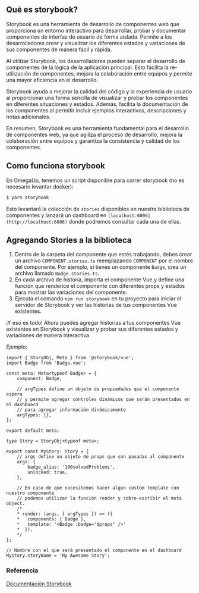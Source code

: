 ## Qué es storybook?

Storybook es una herramienta de desarrollo de componentes web que proporciona un entorno interactivo para desarrollar, probar y documentar componentes de interfaz de usuario de forma aislada. Permite a los desarrolladores crear y visualizar los diferentes estados y variaciones de sus componentes de manera fácil y rápida.

Al utilizar Storybook, los desarrolladores pueden separar el desarrollo de componentes de la lógica de la aplicación principal. Esto facilita la re-utilización de componentes, mejora la colaboración entre equipos y permite una mayor eficiencia en el desarrollo.

Storybook ayuda a mejorar la calidad del código y la experiencia de usuario al proporcionar una forma sencilla de visualizar y probar los componentes en diferentes situaciones y estados. Además, facilita la documentación de los componentes al permitir incluir ejemplos interactivos, descripciones y notas adicionales.

En resumen, Storybook es una herramienta fundamental para el desarrollo de componentes web, ya que agiliza el proceso de desarrollo, mejora la colaboración entre equipos y garantiza la consistencia y calidad de los componentes.

## Como funciona storybook

En OmegaUp, tenemos un script disponible para correr storybook (no es necesario levantar docker):

```jsx
$ yarn storybook
```

Esto levantará la colección de `stories` disponibles en nuestra biblioteca de componentes y lanzará un dashboard en `[localhost:6006](http://localhost:6006)` donde podremos consultar cada una de ellas.

## Agregando Stories a la biblioteca

1. Dentro de la carpeta del componente que estés trabajando, debes crear un archivo `COMPONENT.stories.ts` reemplazando `COMPONENT` por el nombre del componente. Por ejemplo, si tienes un componente `Badge`, crea un archivo llamado `Badge.stories.ts`.
2. En cada archivo de historia, importa el componente Vue y define una función que renderice el componente con diferentes props y estados para mostrar las variaciones del componente.
3. Ejecuta el comando `npm run storybook` en tu proyecto para iniciar el servidor de Storybook y ver las historias de tus componentes Vue existentes.

¡Y eso es todo! Ahora puedes agregar historias a tus componentes Vue existentes en Storybook y visualizar y probar sus diferentes estados y variaciones de manera interactiva.

Ejemplo:

```tsx
import { StoryObj, Meta } from '@storybook/vue';
import Badge from 'Badge.vue';

const meta: Meta<typeof Badge> = {
	component: Badge,
	
	// argTypes define un objeto de propiedades que el componente espera
	// y permite agregar controles dinámicos que serán presentados en el dashboard
	// para agregar información dinámicamente
	argTypes: {},
};

export default meta;

type Story = StoryObj<typeof meta>;

export const MyStory: Story = {
	// args define un objeto de props que son pasadas al componente
	args: {
		badge_alias: '100solvedProblems',
		unlocked: true,
	},

	// En caso de que necesitemos hacer algun custom template con nuestro componente
	// podemos utilizar la función render y sobre-escribir el meta object.
	/*
	* render: (args, { argTypes }) => ({
	*   components: { Badge },
	*   template: '<Badge :badge="$props" />'
	*  }),
	*/
};

// Nombre con el que será presentado el componente en el dashboard
MyStory.storyName = 'My Awesome Story';
```

### Referencia

[Documentación Storybook](https://storybook.js.org/docs/vue/writing-stories/introduction)